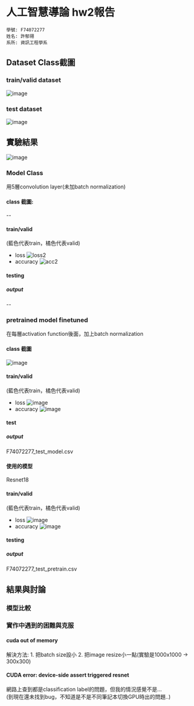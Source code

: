 # 人工智慧導論 hw2報告
```
學號: F74072277
姓名: 許郁翎
系所: 資訊工程學系
```

## Dataset Class截圖
### train/valid dataset
![image](https://user-images.githubusercontent.com/61599898/162396818-210f899d-b268-4af3-8030-b7cf1fa0a237.png)
### test dataset
![image](https://user-images.githubusercontent.com/61599898/162397152-3ca4333d-cdc9-416f-a055-f91b23afe218.png)


## 實驗結果
![image](https://user-images.githubusercontent.com/61599898/162203631-37db0b12-8e92-416f-a3e0-010fc4776457.png)

### Model Class
用5層convolution layer(未加batch normalization)  
#### class 截圖:  
 --  
#### train/valid
(藍色代表train，橘色代表valid)
* loss
![loss2](https://user-images.githubusercontent.com/61599898/162409215-bd159b2e-b4cc-401b-94f9-4d5da4ab6e95.png)
* accuracy
![acc2](https://user-images.githubusercontent.com/61599898/162409165-5a340a94-2fc6-43de-8c7f-e36741ea10fa.png)
#### testing
##### output
 --
### pretrained model finetuned
在每層activation function後面，加上batch normalization  
#### class 截圖
![image](https://user-images.githubusercontent.com/61599898/162403801-ac34a515-ef0a-4e24-a103-6897ae85fe4d.png)
#### train/valid
(藍色代表train，橘色代表valid)
* loss
![image](https://user-images.githubusercontent.com/61599898/162402746-0d99abfc-8de7-4170-9dde-b61ea2b1fba1.png)
* accuracy
![image](https://user-images.githubusercontent.com/61599898/162402961-2fddfacb-6c8a-49c6-84f9-df049c1816e2.png)
#### test
##### output
F74072277_test_model.csv  

#### 使用的模型
Resnet18
#### train/valid
(藍色代表train，橘色代表valid)
* loss
![image](https://user-images.githubusercontent.com/61599898/162406938-941c3779-9aae-4607-8fec-a550b31014b4.png)
* accuracy
![image](https://user-images.githubusercontent.com/61599898/162406988-14e5a756-bbff-495c-9afd-4046976359c5.png)
#### testing
##### output
F74072277_test_pretrain.csv  

## 結果與討論

### 模型比較

### 實作中遇到的困難與克服
#### cuda out of memory
解決方法: 1. 把batch size設小 2. 把image resize小一點(實驗是1000x1000 -> 300x300)  
#### CUDA error: device-side assert triggered resnet
網路上查到都是classification label的問題，但我的情況感覺不是...  
(到現在還未找到bug，不知道是不是不同筆記本切換GPU時出的問題..)  


